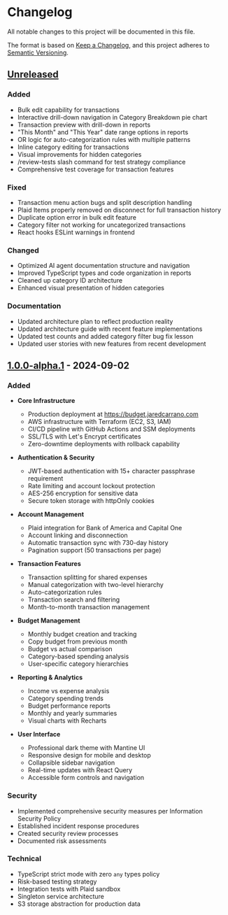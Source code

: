 # Changelog

All notable changes to this project will be documented in this file.

The format is based on [Keep a Changelog](https://keepachangelog.com/en/1.0.0/),
and this project adheres to [Semantic Versioning](https://semver.org/spec/v2.0.0.html).

## [Unreleased]

### Added
- Bulk edit capability for transactions
- Interactive drill-down navigation in Category Breakdown pie chart
- Transaction preview with drill-down in reports
- "This Month" and "This Year" date range options in reports
- OR logic for auto-categorization rules with multiple patterns
- Inline category editing for transactions
- Visual improvements for hidden categories
- /review-tests slash command for test strategy compliance
- Comprehensive test coverage for transaction features

### Fixed
- Transaction menu action bugs and split description handling
- Plaid Items properly removed on disconnect for full transaction history
- Duplicate option error in bulk edit feature
- Category filter not working for uncategorized transactions
- React hooks ESLint warnings in frontend

### Changed
- Optimized AI agent documentation structure and navigation
- Improved TypeScript types and code organization in reports
- Cleaned up category ID architecture
- Enhanced visual presentation of hidden categories

### Documentation
- Updated architecture plan to reflect production reality
- Updated architecture guide with recent feature implementations
- Updated test counts and added category filter bug fix lesson
- Updated user stories with new features from recent development

## [1.0.0-alpha.1] - 2024-09-02

### Added
- **Core Infrastructure**
  - Production deployment at https://budget.jaredcarrano.com
  - AWS infrastructure with Terraform (EC2, S3, IAM)
  - CI/CD pipeline with GitHub Actions and SSM deployments
  - SSL/TLS with Let's Encrypt certificates
  - Zero-downtime deployments with rollback capability

- **Authentication & Security**
  - JWT-based authentication with 15+ character passphrase requirement
  - Rate limiting and account lockout protection
  - AES-256 encryption for sensitive data
  - Secure token storage with httpOnly cookies

- **Account Management**
  - Plaid integration for Bank of America and Capital One
  - Account linking and disconnection
  - Automatic transaction sync with 730-day history
  - Pagination support (50 transactions per page)

- **Transaction Features**
  - Transaction splitting for shared expenses
  - Manual categorization with two-level hierarchy
  - Auto-categorization rules
  - Transaction search and filtering
  - Month-to-month transaction management

- **Budget Management**
  - Monthly budget creation and tracking
  - Copy budget from previous month
  - Budget vs actual comparison
  - Category-based spending analysis
  - User-specific category hierarchies

- **Reporting & Analytics**
  - Income vs expense analysis
  - Category spending trends
  - Budget performance reports
  - Monthly and yearly summaries
  - Visual charts with Recharts

- **User Interface**
  - Professional dark theme with Mantine UI
  - Responsive design for mobile and desktop
  - Collapsible sidebar navigation
  - Real-time updates with React Query
  - Accessible form controls and navigation

### Security
- Implemented comprehensive security measures per Information Security Policy
- Established incident response procedures
- Created security review processes
- Documented risk assessments

### Technical
- TypeScript strict mode with zero `any` types policy
- Risk-based testing strategy
- Integration tests with Plaid sandbox
- Singleton service architecture
- S3 storage abstraction for production data

[Unreleased]: https://github.com/yourusername/household-budgeting/compare/v1.0.0-alpha.1...HEAD
[1.0.0-alpha.1]: https://github.com/yourusername/household-budgeting/releases/tag/v1.0.0-alpha.1